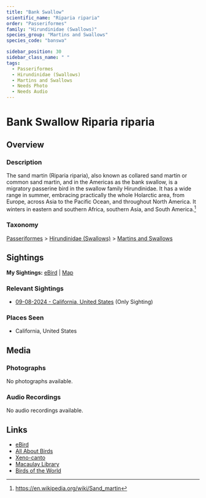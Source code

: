 ```yaml
---
title: "Bank Swallow"
scientific_name: "Riparia riparia"
order: "Passeriformes"
family: "Hirundinidae (Swallows)"
species_group: "Martins and Swallows"
species_code: "banswa"

sidebar_position: 30
sidebar_class_name: " "
tags: 
  - Passeriformes
  - Hirundinidae (Swallows)
  - Martins and Swallows
  - Needs Photo
  - Needs Audio
---
```


# Bank Swallow <span className='sci_name'>Riparia riparia</span>

## Overview

### Description
The sand martin (Riparia riparia), also known as collared sand martin or common sand martin, and in the Americas as the bank swallow, is a migratory passerine bird in the swallow family Hirundinidae. It has a wide range in summer, embracing practically the whole Holarctic area, from Europe, across Asia to the Pacific Ocean, and throughout North America. It winters in eastern and southern Africa, southern Asia, and South America.[^1]

[^1]: https://en.wikipedia.org/wiki/Sand_martin

### Taxonomy
[Passeriformes](/tags/passeriformes) > [Hirundinidae (Swallows)](/tags/hirundinidae-swallows) > [Martins and Swallows](/tags/martins-and-swallows)


## Sightings

**My Sightings:** [eBird](https://ebird.org/lifelist?r=world&time=life&spp=banswa) | [Map](/map?species_code=banswa)

### Relevant Sightings

* [09-08-2024 - California, United States](https://ebird.org/checklist/S194467710) (Only Sighting)

### Places Seen

* California, United States



## Media
### Photographs
No photographs available.

### Audio Recordings
No audio recordings available.

## Links
* [eBird](https://ebird.org/species/banswa) 
* [All About Birds](https://www.allaboutbirds.org/guide/banswa) 
* [Xeno-canto](https://www.xeno-canto.org/species/riparia-riparia) 
* [Macaulay Library](https://search.macaulaylibrary.org/catalog?taxonCode=banswa&sort=rating_rank_desc)
* [Birds of the World](https://birdsoftheworld.org/bow/species/banswa)
